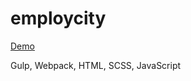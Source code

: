# employcity

<a href="https://m-coder.ru/mywork/employcity/" target="_blank">Demo</a>


Gulp, Webpack, HTML, SCSS, JavaScript